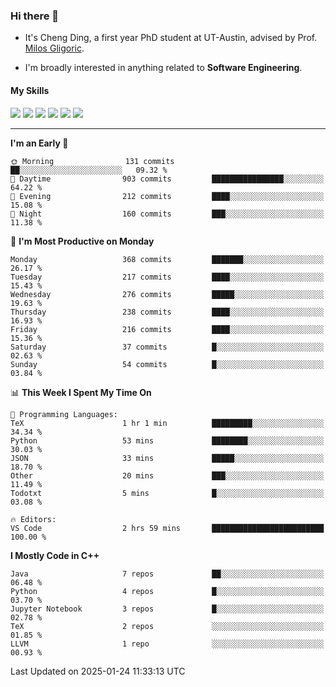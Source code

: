 ### Hi there 👋

* It's Cheng Ding, a first year PhD student at UT-Austin, advised by Prof. [Milos Gligoric](https://users.ece.utexas.edu/~gligoric/).

* I'm broadly interested in anything related to **Software Engineering**.

#### My Skills

![](https://img.shields.io/badge/C++-65318e?logo=cplusplus&logoColor=fff)
![](https://img.shields.io/badge/Python-3e74a2?logo=python&logoColor=fff)
![](https://img.shields.io/badge/C-5654a2?logo=c&logoColor=fff)
![](https://img.shields.io/badge/Go-00aaff?logo=go&logoColor=fff)
![](https://img.shields.io/badge/Docker-0088ff?logo=docker&logoColor=fff)
![](https://img.shields.io/badge/Apache-D22128?logo=apache&logoColor=fff)

---
<!--START_SECTION:waka-->
**I'm an Early 🐤** 

```text
🌞 Morning                131 commits         ██░░░░░░░░░░░░░░░░░░░░░░░   09.32 % 
🌆 Daytime                903 commits         ████████████████░░░░░░░░░   64.22 % 
🌃 Evening                212 commits         ████░░░░░░░░░░░░░░░░░░░░░   15.08 % 
🌙 Night                  160 commits         ███░░░░░░░░░░░░░░░░░░░░░░   11.38 % 
```
📅 **I'm Most Productive on Monday** 

```text
Monday                   368 commits         ███████░░░░░░░░░░░░░░░░░░   26.17 % 
Tuesday                  217 commits         ████░░░░░░░░░░░░░░░░░░░░░   15.43 % 
Wednesday                276 commits         █████░░░░░░░░░░░░░░░░░░░░   19.63 % 
Thursday                 238 commits         ████░░░░░░░░░░░░░░░░░░░░░   16.93 % 
Friday                   216 commits         ████░░░░░░░░░░░░░░░░░░░░░   15.36 % 
Saturday                 37 commits          █░░░░░░░░░░░░░░░░░░░░░░░░   02.63 % 
Sunday                   54 commits          █░░░░░░░░░░░░░░░░░░░░░░░░   03.84 % 
```


📊 **This Week I Spent My Time On** 

```text
💬 Programming Languages: 
TeX                      1 hr 1 min          █████████░░░░░░░░░░░░░░░░   34.34 % 
Python                   53 mins             ████████░░░░░░░░░░░░░░░░░   30.03 % 
JSON                     33 mins             █████░░░░░░░░░░░░░░░░░░░░   18.70 % 
Other                    20 mins             ███░░░░░░░░░░░░░░░░░░░░░░   11.49 % 
Todotxt                  5 mins              █░░░░░░░░░░░░░░░░░░░░░░░░   03.08 % 

🔥 Editors: 
VS Code                  2 hrs 59 mins       █████████████████████████   100.00 % 
```

**I Mostly Code in C++** 

```text
Java                     7 repos             ██░░░░░░░░░░░░░░░░░░░░░░░   06.48 % 
Python                   4 repos             █░░░░░░░░░░░░░░░░░░░░░░░░   03.70 % 
Jupyter Notebook         3 repos             █░░░░░░░░░░░░░░░░░░░░░░░░   02.78 % 
TeX                      2 repos             ░░░░░░░░░░░░░░░░░░░░░░░░░   01.85 % 
LLVM                     1 repo              ░░░░░░░░░░░░░░░░░░░░░░░░░   00.93 % 
```




 Last Updated on 2025-01-24 11:33:13 UTC
<!--END_SECTION:waka-->
